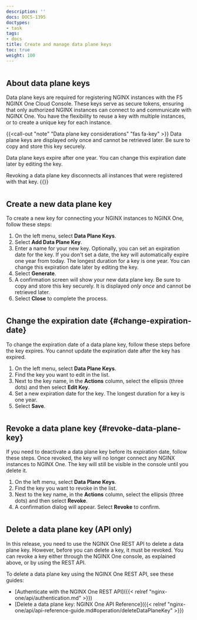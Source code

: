 ```yaml
---
description: ''
docs: DOCS-1395
doctypes:
- task
tags:
- docs
title: Create and manage data plane keys
toc: true
weight: 100
---
```


<style>
h2 {
  margin-top: 20px;
  padding-top: 20px;
}
</style>

## About data plane keys

Data plane keys are required for registering NGINX instances with the F5 NGINX One Cloud Console. These keys serve as secure tokens, ensuring that only authorized NGINX instances can connect to and communicate with  NGINX One. You have the flexibility to reuse a key with multiple instances, or to create a unique key for each instance.

{{<call-out "note" "Data plane key considerations" "fas fa-key" >}}
Data plane keys are displayed only once and cannot be retrieved later. Be sure to copy and store this key securely.

Data plane keys expire after one year. You can change this expiration date later by editing the key.

Revoking a data plane key disconnects all instances that were registered with that key.
{{</call-out>}}

## Create a new data plane key

To create a new key for connecting your NGINX instances to NGINX One, follow these steps:

1. On the left menu, select **Data Plane Keys**.
2. Select **Add Data Plane Key**.
3. Enter a name for your new key. Optionally, you can set an expiration date for the key. If you don't set a date, the key will automatically expire one year from today. The longest duration for a key is one year. You can change this expiration date later by editing the key.
4. Select **Generate**.
5. A confirmation screen will show your new data plane key. Be sure to copy and store this key securely. It is displayed *only once* and cannot be retrieved later.
6. Select **Close** to complete the process.

## Change the expiration date {#change-expiration-date}

To change the expiration date of a data plane key, follow these steps before the key expires. You cannot update the expiration date after the key has expired.

1. On the left menu, select **Data Plane Keys**.
2. Find the key you want to edit in the list.
3. Next to the key name, in the **Actions** column, select the ellipsis (three dots) and then select **Edit Key**.
4. Set a new expiration date for the key. The longest duration for a key is one year.
5. Select **Save**.

## Revoke a data plane key {#revoke-data-plane-key}

If you need to deactivate a data plane key before its expiration date, follow these steps. Once revoked, the key will no longer connect any NGINX instances to NGINX One. The key will still be visible in the console until you delete it.

1. On the left menu, select **Data Plane Keys**.
2. Find the key you want to revoke in the list.
3. Next to the key name, in the **Actions** column, select the ellipsis (three dots) and then select **Revoke**.
4. A confirmation dialog will appear. Select **Revoke** to confirm.


## Delete a data plane key (API only)

In this release, you need to use the NGINX One REST API to delete a data plane key. However, before you can delete a key, it must be revoked. You can revoke a key either through the NGINX One console, as explained above, or by using the REST API.

To delete a data plane key using the NGINX One REST API, see these guides:

- [Authenticate with the NGINX One REST API]({{< relref "nginx-one/api/authentication.md" >}})
- [Delete a data plane key: NGINX One API Reference]({{< relref "nginx-one/api/api-reference-guide.md#operation/deleteDataPlaneKey" >}})
